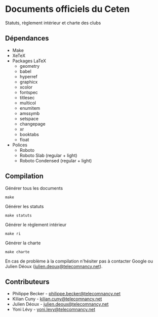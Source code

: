# Documents officiels du Ceten 

Statuts, règlement intérieur et charte des clubs

## Dépendances

* Make
* XeTeX
* Packages LaTeX
    * geometry
    * babel
    * hyperref
    * graphicx
    * xcolor
    * fontspec
    * titlesec
    * multicol
    * enumitem
    * amssymb
    * setspace
    * changepage
    * xr
    * booktabs
    * float
* Polices
    * Roboto
    * Roboto Slab (regular + light)
    * Roboto Condensed (regular + light)

## Compilation

Générer tous les documents

    make

Générer les statuts

    make statuts

Générer le règlement intérieur

    make ri

Générer la charte

    make charte

En cas de problème à la compilation n'hésiter pas à contacter Google ou Julien Déoux (<julien.deoux@telecomnancy.net>).

## Contributeurs

* Philippe Becker - <philippe.becker@telecomnancy.net>
* Kilian Cuny - <kilian.cuny@telecomnancy.net>
* Julien Déoux - <julien.deoux@telecomnancy.net>
* Yoni Lévy - <yoni.levy@telecomnancy.net>
